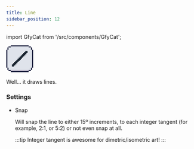 ```yaml
---
title: Line
sidebar_position: 12
---
```

import GfyCat from '/src/components/GfyCat';

![Icon](./icons/line.png)

Well... it draws lines.

### Settings

+ Snap
  
  Will snap the line to either 15º increments, to each integer tangent (for example, 2:1, or 5:2) or not even snap at all.
  
  :::tip
  Integer tangent is awesome for dimetric/isometric art!
  :::
  

<GfyCat id="CoolShallowBumblebee"/>